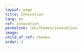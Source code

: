 ```yaml
---
layout: page
title: Innovation
lang: en
ref: innovation
permalink: /en/themes/innovation
image:
child_of_ref: themes
order: 2
---
```

